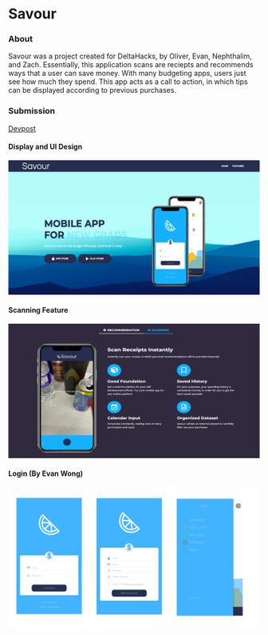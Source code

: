 # Savour

### About
Savour was a project created for DeltaHacks, by Oliver, Evan, Nephthalim, and Zach. Essentially, this application scans are reciepts and recommends ways that a user can save money. With many budgeting apps, users just see how much they spend. This app acts as a call to action, in which tips can be displayed according to previous purchases.

### Submission
[Devpost](https://devpost.com/software/savourfinal)

#### Display and UI Design

![Website](s1.png)

#### Scanning Feature

![Scanning](s2.png)

#### Login (By Evan Wong)
![Login](login2.png)
